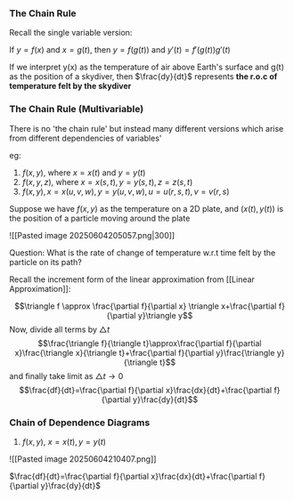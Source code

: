 
### The Chain Rule

Recall the single variable version:

If $y=f(x)$ and $x=g(t)$, then $y=f(g(t))$ and $y'(t)=f'(g(t))g'(t)$

If we interpret y(x) as the temperature of air above Earth's surface and g(t) as the position of a skydiver, then $\frac{dy}{dt}$ represents **the r.o.c of temperature felt by the skydiver**

### The Chain Rule (Multivariable)

There is no 'the chain rule' but instead many different versions which arise from different dependencies of variables'

eg: 
1) $f(x,y)$, where $x=x(t)$ and $y=y(t)$
2) $f(x,y,z)$, where $x=x(s,t), y=y(s,t), z=z(s,t)$
3) $f(x,y), x=x(u,v,w), y=y(u,v,w), u=u(r,s,t), v=v(r,s)$


Suppose we have $f(x,y)$ as the temperature on a 2D plate, and $(x(t), y(t))$ is the position of a particle moving around the plate

![[Pasted image 20250604205057.png|300]]

Question: What is the rate of change of temperature w.r.t time felt by the particle on its path?

Recall the increment form of the linear approximation from [[Linear Approximation]]:

$$\triangle f \approx \frac{\partial f}{\partial x} \triangle x+\frac{\partial f}{\partial y}\triangle y$$
Now, divide all terms by $\triangle t$
$$\frac{\triangle f}{\triangle t}\approx\frac{\partial f}{\partial x}\frac{\triangle x}{\triangle t}+\frac{\partial f}{\partial y}\frac{\triangle y}{\triangle t}$$
and finally take limit as $\triangle t\rightarrow 0$
$$\frac{df}{dt}=\frac{\partial f}{\partial x}\frac{dx}{dt}+\frac{\partial f}{\partial y}\frac{dy}{dt}$$



### Chain of Dependence Diagrams

1. $f(x,y)$, $x=x(t), y=y(t)$

![[Pasted image 20250604210407.png]]

$\frac{df}{dt}=\frac{\partial f}{\partial x}\frac{dx}{dt}+\frac{\partial f}{\partial y}\frac{dy}{dt}$
